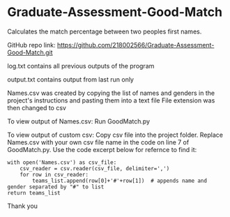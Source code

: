 # Graduate-Assessment-Good-Match
Calculates the match percentage between two peoples first names.

GitHub repo link: https://github.com/218002566/Graduate-Assessment-Good-Match.git


log.txt contains all previous outputs of the program

output.txt contains output from last run only

Names.csv was created by copying the list of names and genders in the project's instructions and pasting them into a text file
File extension was then changed to csv

To view output of Names.csv: 
Run GoodMatch.py

To view output of custom csv: 
Copy csv file into the project folder. 
Replace Names.csv with your own csv file name in the code on line 7 of GoodMatch.py. 
Use the code excerpt below  for refernce to find it:

    with open('Names.csv') as csv_file:
        csv_reader = csv.reader(csv_file, delimiter=',')
        for row in csv_reader:
            teams_list.append(row[0]+'#'+row[1])  # appends name and gender separated by "#" to list
    return teams_list

Thank you
